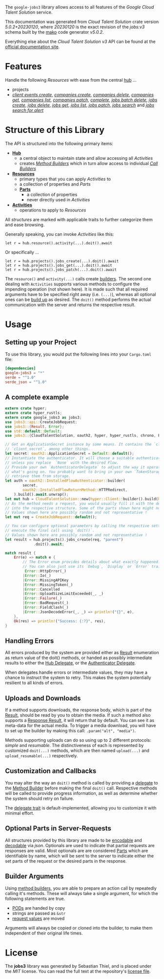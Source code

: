 <!---
DO NOT EDIT !
This file was generated automatically from 'src/generator/templates/api/README.md.mako'
DO NOT EDIT !
-->
The `google-jobs3` library allows access to all features of the *Google Cloud Talent Solution* service.

This documentation was generated from *Cloud Talent Solution* crate version *5.0.2+20230120*, where *20230120* is the exact revision of the *jobs:v3* schema built by the [mako](http://www.makotemplates.org/) code generator *v5.0.2*.

Everything else about the *Cloud Talent Solution* *v3* API can be found at the
[official documentation site](https://cloud.google.com/talent-solution/job-search/docs/).
# Features

Handle the following *Resources* with ease from the central [hub](https://docs.rs/google-jobs3/5.0.2+20230120/google_jobs3/CloudTalentSolution) ... 

* projects
 * [*client events create*](https://docs.rs/google-jobs3/5.0.2+20230120/google_jobs3/api::ProjectClientEventCreateCall), [*companies create*](https://docs.rs/google-jobs3/5.0.2+20230120/google_jobs3/api::ProjectCompanyCreateCall), [*companies delete*](https://docs.rs/google-jobs3/5.0.2+20230120/google_jobs3/api::ProjectCompanyDeleteCall), [*companies get*](https://docs.rs/google-jobs3/5.0.2+20230120/google_jobs3/api::ProjectCompanyGetCall), [*companies list*](https://docs.rs/google-jobs3/5.0.2+20230120/google_jobs3/api::ProjectCompanyListCall), [*companies patch*](https://docs.rs/google-jobs3/5.0.2+20230120/google_jobs3/api::ProjectCompanyPatchCall), [*complete*](https://docs.rs/google-jobs3/5.0.2+20230120/google_jobs3/api::ProjectCompleteCall), [*jobs batch delete*](https://docs.rs/google-jobs3/5.0.2+20230120/google_jobs3/api::ProjectJobBatchDeleteCall), [*jobs create*](https://docs.rs/google-jobs3/5.0.2+20230120/google_jobs3/api::ProjectJobCreateCall), [*jobs delete*](https://docs.rs/google-jobs3/5.0.2+20230120/google_jobs3/api::ProjectJobDeleteCall), [*jobs get*](https://docs.rs/google-jobs3/5.0.2+20230120/google_jobs3/api::ProjectJobGetCall), [*jobs list*](https://docs.rs/google-jobs3/5.0.2+20230120/google_jobs3/api::ProjectJobListCall), [*jobs patch*](https://docs.rs/google-jobs3/5.0.2+20230120/google_jobs3/api::ProjectJobPatchCall), [*jobs search*](https://docs.rs/google-jobs3/5.0.2+20230120/google_jobs3/api::ProjectJobSearchCall) and [*jobs search for alert*](https://docs.rs/google-jobs3/5.0.2+20230120/google_jobs3/api::ProjectJobSearchForAlertCall)




# Structure of this Library

The API is structured into the following primary items:

* **[Hub](https://docs.rs/google-jobs3/5.0.2+20230120/google_jobs3/CloudTalentSolution)**
    * a central object to maintain state and allow accessing all *Activities*
    * creates [*Method Builders*](https://docs.rs/google-jobs3/5.0.2+20230120/google_jobs3/client::MethodsBuilder) which in turn
      allow access to individual [*Call Builders*](https://docs.rs/google-jobs3/5.0.2+20230120/google_jobs3/client::CallBuilder)
* **[Resources](https://docs.rs/google-jobs3/5.0.2+20230120/google_jobs3/client::Resource)**
    * primary types that you can apply *Activities* to
    * a collection of properties and *Parts*
    * **[Parts](https://docs.rs/google-jobs3/5.0.2+20230120/google_jobs3/client::Part)**
        * a collection of properties
        * never directly used in *Activities*
* **[Activities](https://docs.rs/google-jobs3/5.0.2+20230120/google_jobs3/client::CallBuilder)**
    * operations to apply to *Resources*

All *structures* are marked with applicable traits to further categorize them and ease browsing.

Generally speaking, you can invoke *Activities* like this:

```Rust,ignore
let r = hub.resource().activity(...).doit().await
```

Or specifically ...

```ignore
let r = hub.projects().jobs_create(...).doit().await
let r = hub.projects().jobs_get(...).doit().await
let r = hub.projects().jobs_patch(...).doit().await
```

The `resource()` and `activity(...)` calls create [builders][builder-pattern]. The second one dealing with `Activities` 
supports various methods to configure the impending operation (not shown here). It is made such that all required arguments have to be 
specified right away (i.e. `(...)`), whereas all optional ones can be [build up][builder-pattern] as desired.
The `doit()` method performs the actual communication with the server and returns the respective result.

# Usage

## Setting up your Project

To use this library, you would put the following lines into your `Cargo.toml` file:

```toml
[dependencies]
google-jobs3 = "*"
serde = "^1.0"
serde_json = "^1.0"
```

## A complete example

```Rust
extern crate hyper;
extern crate hyper_rustls;
extern crate google_jobs3 as jobs3;
use jobs3::api::CreateJobRequest;
use jobs3::{Result, Error};
use std::default::Default;
use jobs3::{CloudTalentSolution, oauth2, hyper, hyper_rustls, chrono, FieldMask};

// Get an ApplicationSecret instance by some means. It contains the `client_id` and 
// `client_secret`, among other things.
let secret: oauth2::ApplicationSecret = Default::default();
// Instantiate the authenticator. It will choose a suitable authentication flow for you, 
// unless you replace  `None` with the desired Flow.
// Provide your own `AuthenticatorDelegate` to adjust the way it operates and get feedback about 
// what's going on. You probably want to bring in your own `TokenStorage` to persist tokens and
// retrieve them from storage.
let auth = oauth2::InstalledFlowAuthenticator::builder(
        secret,
        oauth2::InstalledFlowReturnMethod::HTTPRedirect,
    ).build().await.unwrap();
let mut hub = CloudTalentSolution::new(hyper::Client::builder().build(hyper_rustls::HttpsConnectorBuilder::new().with_native_roots().https_or_http().enable_http1().enable_http2().build()), auth);
// As the method needs a request, you would usually fill it with the desired information
// into the respective structure. Some of the parts shown here might not be applicable !
// Values shown here are possibly random and not representative !
let mut req = CreateJobRequest::default();

// You can configure optional parameters by calling the respective setters at will, and
// execute the final call using `doit()`.
// Values shown here are possibly random and not representative !
let result = hub.projects().jobs_create(req, "parent")
             .doit().await;

match result {
    Err(e) => match e {
        // The Error enum provides details about what exactly happened.
        // You can also just use its `Debug`, `Display` or `Error` traits
         Error::HttpError(_)
        |Error::Io(_)
        |Error::MissingAPIKey
        |Error::MissingToken(_)
        |Error::Cancelled
        |Error::UploadSizeLimitExceeded(_, _)
        |Error::Failure(_)
        |Error::BadRequest(_)
        |Error::FieldClash(_)
        |Error::JsonDecodeError(_, _) => println!("{}", e),
    },
    Ok(res) => println!("Success: {:?}", res),
}

```
## Handling Errors

All errors produced by the system are provided either as [Result](https://docs.rs/google-jobs3/5.0.2+20230120/google_jobs3/client::Result) enumeration as return value of
the doit() methods, or handed as possibly intermediate results to either the 
[Hub Delegate](https://docs.rs/google-jobs3/5.0.2+20230120/google_jobs3/client::Delegate), or the [Authenticator Delegate](https://docs.rs/yup-oauth2/*/yup_oauth2/trait.AuthenticatorDelegate.html).

When delegates handle errors or intermediate values, they may have a chance to instruct the system to retry. This 
makes the system potentially resilient to all kinds of errors.

## Uploads and Downloads
If a method supports downloads, the response body, which is part of the [Result](https://docs.rs/google-jobs3/5.0.2+20230120/google_jobs3/client::Result), should be
read by you to obtain the media.
If such a method also supports a [Response Result](https://docs.rs/google-jobs3/5.0.2+20230120/google_jobs3/client::ResponseResult), it will return that by default.
You can see it as meta-data for the actual media. To trigger a media download, you will have to set up the builder by making
this call: `.param("alt", "media")`.

Methods supporting uploads can do so using up to 2 different protocols: 
*simple* and *resumable*. The distinctiveness of each is represented by customized 
`doit(...)` methods, which are then named `upload(...)` and `upload_resumable(...)` respectively.

## Customization and Callbacks

You may alter the way an `doit()` method is called by providing a [delegate](https://docs.rs/google-jobs3/5.0.2+20230120/google_jobs3/client::Delegate) to the 
[Method Builder](https://docs.rs/google-jobs3/5.0.2+20230120/google_jobs3/client::CallBuilder) before making the final `doit()` call. 
Respective methods will be called to provide progress information, as well as determine whether the system should 
retry on failure.

The [delegate trait](https://docs.rs/google-jobs3/5.0.2+20230120/google_jobs3/client::Delegate) is default-implemented, allowing you to customize it with minimal effort.

## Optional Parts in Server-Requests

All structures provided by this library are made to be [encodable](https://docs.rs/google-jobs3/5.0.2+20230120/google_jobs3/client::RequestValue) and 
[decodable](https://docs.rs/google-jobs3/5.0.2+20230120/google_jobs3/client::ResponseResult) via *json*. Optionals are used to indicate that partial requests are responses 
are valid.
Most optionals are are considered [Parts](https://docs.rs/google-jobs3/5.0.2+20230120/google_jobs3/client::Part) which are identifiable by name, which will be sent to 
the server to indicate either the set parts of the request or the desired parts in the response.

## Builder Arguments

Using [method builders](https://docs.rs/google-jobs3/5.0.2+20230120/google_jobs3/client::CallBuilder), you are able to prepare an action call by repeatedly calling it's methods.
These will always take a single argument, for which the following statements are true.

* [PODs][wiki-pod] are handed by copy
* strings are passed as `&str`
* [request values](https://docs.rs/google-jobs3/5.0.2+20230120/google_jobs3/client::RequestValue) are moved

Arguments will always be copied or cloned into the builder, to make them independent of their original life times.

[wiki-pod]: http://en.wikipedia.org/wiki/Plain_old_data_structure
[builder-pattern]: http://en.wikipedia.org/wiki/Builder_pattern
[google-go-api]: https://github.com/google/google-api-go-client

# License
The **jobs3** library was generated by Sebastian Thiel, and is placed 
under the *MIT* license.
You can read the full text at the repository's [license file][repo-license].

[repo-license]: https://github.com/Byron/google-apis-rsblob/main/LICENSE.md

